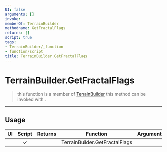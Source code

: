 ```yaml
---
UI: false
arguments: []
invoke: .
memberOf: TerrainBuilder
methodname: GetFractalFlags
returns: []
script: true
tags:
- TerrainBuilder/_function
- function/script
title: TerrainBuilder.GetFractalFlags
---
```

# TerrainBuilder.GetFractalFlags
> this function is a member of [TerrainBuilder](civ-6/lua/TerrainBuilder.md)
> this method can be invoked with `.`
-----
## Usage
|  UI | Script | Returns | Function | Arguments |
|:---:|:------:|-------:|:--------:|:---------|
| |✓||TerrainBuilder.GetFractalFlags||

